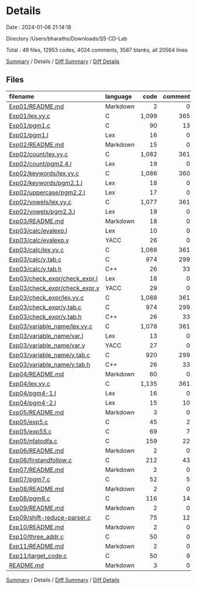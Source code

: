 # Details

Date : 2024-01-06 21:14:18

Directory /Users/bharaths/Downloads/S5-CD-Lab

Total : 49 files,  12953 codes, 4024 comments, 3587 blanks, all 20564 lines

[Summary](results.md) / Details / [Diff Summary](diff.md) / [Diff Details](diff-details.md)

## Files
| filename | language | code | comment | blank | total |
| :--- | :--- | ---: | ---: | ---: | ---: |
| [Exp01/README.md](/Exp01/README.md) | Markdown | 2 | 0 | 1 | 3 |
| [Exp01/lex.yy.c](/Exp01/lex.yy.c) | C | 1,099 | 365 | 323 | 1,787 |
| [Exp01/pgm1.c](/Exp01/pgm1.c) | C | 90 | 13 | 18 | 121 |
| [Exp01/pgm1.l](/Exp01/pgm1.l) | Lex | 16 | 0 | 3 | 19 |
| [Exp02/README.md](/Exp02/README.md) | Markdown | 15 | 0 | 2 | 17 |
| [Exp02/count/lex.yy.c](/Exp02/count/lex.yy.c) | C | 1,082 | 361 | 325 | 1,768 |
| [Exp02/count/pgm2.4.l](/Exp02/count/pgm2.4.l) | Lex | 19 | 0 | 4 | 23 |
| [Exp02/keywords/lex.yy.c](/Exp02/keywords/lex.yy.c) | C | 1,086 | 360 | 326 | 1,772 |
| [Exp02/keywords/pgm2.1.l](/Exp02/keywords/pgm2.1.l) | Lex | 18 | 0 | 5 | 23 |
| [Exp02/uppercase/pgm2.2.l](/Exp02/uppercase/pgm2.2.l) | Lex | 17 | 0 | 4 | 21 |
| [Exp02/vowels/lex.yy.c](/Exp02/vowels/lex.yy.c) | C | 1,077 | 361 | 324 | 1,762 |
| [Exp02/vowels/pgm2.3.l](/Exp02/vowels/pgm2.3.l) | Lex | 19 | 0 | 4 | 23 |
| [Exp03/README.md](/Exp03/README.md) | Markdown | 18 | 0 | 2 | 20 |
| [Exp03/calc/evalexp.l](/Exp03/calc/evalexp.l) | Lex | 10 | 0 | 1 | 11 |
| [Exp03/calc/evalexp.y](/Exp03/calc/evalexp.y) | YACC | 26 | 0 | 9 | 35 |
| [Exp03/calc/lex.yy.c](/Exp03/calc/lex.yy.c) | C | 1,088 | 361 | 323 | 1,772 |
| [Exp03/calc/y.tab.c](/Exp03/calc/y.tab.c) | C | 974 | 299 | 233 | 1,506 |
| [Exp03/calc/y.tab.h](/Exp03/calc/y.tab.h) | C++ | 26 | 33 | 10 | 69 |
| [Exp03/check_expr/check_expr.l](/Exp03/check_expr/check_expr.l) | Lex | 18 | 0 | 6 | 24 |
| [Exp03/check_expr/check_expr.y](/Exp03/check_expr/check_expr.y) | YACC | 29 | 0 | 9 | 38 |
| [Exp03/check_expr/lex.yy.c](/Exp03/check_expr/lex.yy.c) | C | 1,088 | 361 | 323 | 1,772 |
| [Exp03/check_expr/y.tab.c](/Exp03/check_expr/y.tab.c) | C | 974 | 299 | 233 | 1,506 |
| [Exp03/check_expr/y.tab.h](/Exp03/check_expr/y.tab.h) | C++ | 26 | 33 | 10 | 69 |
| [Exp03/variable_name/lex.yy.c](/Exp03/variable_name/lex.yy.c) | C | 1,078 | 361 | 324 | 1,763 |
| [Exp03/variable_name/var.l](/Exp03/variable_name/var.l) | Lex | 13 | 0 | 4 | 17 |
| [Exp03/variable_name/var.y](/Exp03/variable_name/var.y) | YACC | 27 | 0 | 11 | 38 |
| [Exp03/variable_name/y.tab.c](/Exp03/variable_name/y.tab.c) | C | 920 | 299 | 225 | 1,444 |
| [Exp03/variable_name/y.tab.h](/Exp03/variable_name/y.tab.h) | C++ | 26 | 33 | 10 | 69 |
| [Exp04/README.md](/Exp04/README.md) | Markdown | 60 | 0 | 18 | 78 |
| [Exp04/lex.yy.c](/Exp04/lex.yy.c) | C | 1,135 | 361 | 325 | 1,821 |
| [Exp04/pgm4-1.l](/Exp04/pgm4-1.l) | Lex | 16 | 0 | 4 | 20 |
| [Exp04/pgm4-2.l](/Exp04/pgm4-2.l) | Lex | 15 | 10 | 2 | 27 |
| [Exp05/README.md](/Exp05/README.md) | Markdown | 3 | 0 | 1 | 4 |
| [Exp05/exp5.c](/Exp05/exp5.c) | C | 45 | 2 | 18 | 65 |
| [Exp05/exp5S.c](/Exp05/exp5S.c) | C | 69 | 7 | 14 | 90 |
| [Exp05/nfatodfa.c](/Exp05/nfatodfa.c) | C | 159 | 22 | 24 | 205 |
| [Exp06/README.md](/Exp06/README.md) | Markdown | 2 | 0 | 1 | 3 |
| [Exp06/firstandfollow.c](/Exp06/firstandfollow.c) | C | 212 | 43 | 33 | 288 |
| [Exp07/README.md](/Exp07/README.md) | Markdown | 2 | 0 | 1 | 3 |
| [Exp07/pgm7.c](/Exp07/pgm7.c) | C | 52 | 5 | 16 | 73 |
| [Exp08/README.md](/Exp08/README.md) | Markdown | 2 | 0 | 1 | 3 |
| [Exp08/pgm8.c](/Exp08/pgm8.c) | C | 116 | 14 | 16 | 146 |
| [Exp09/README.md](/Exp09/README.md) | Markdown | 2 | 0 | 1 | 3 |
| [Exp09/shift-reduce-parser.c](/Exp09/shift-reduce-parser.c) | C | 75 | 12 | 12 | 99 |
| [Exp10/README.md](/Exp10/README.md) | Markdown | 2 | 0 | 1 | 3 |
| [Exp10/three_addr.c](/Exp10/three_addr.c) | C | 50 | 0 | 10 | 60 |
| [Exp11/README.md](/Exp11/README.md) | Markdown | 2 | 0 | 1 | 3 |
| [Exp11/target_code.c](/Exp11/target_code.c) | C | 50 | 9 | 13 | 72 |
| [README.md](/README.md) | Markdown | 3 | 0 | 3 | 6 |

[Summary](results.md) / Details / [Diff Summary](diff.md) / [Diff Details](diff-details.md)
